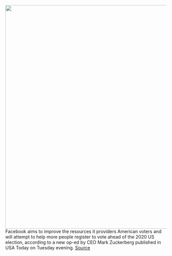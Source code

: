 <img src='https://cdn.vox-cdn.com/thumbor/gIbEcZ5S-hqdWqjKhO5T1Y-6zKY=/0x0:2040x1360/1200x800/filters:focal(857x517:1183x843)/cdn.vox-cdn.com/uploads/chorus_image/image/66944369/acastro_180406_1777_facebook_Congress_0001.0.jpg' width='700px' /><br/>
Facebook aims to improve the resources it providers American voters and will attempt to help more people register to vote ahead of the 2020 US election, according to a new op-ed by CEO Mark Zuckerberg published in USA Today on Tuesday evening.
<a href='https://www.theverge.com/2020/6/16/21293674/facebook-2020-us-election-register-voters-information-center-election-integrity'> Source <a/>